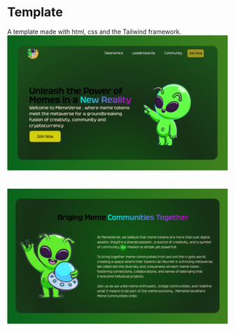 # Template
A template made with html, css and the Tailwind framework.
<img src="/static/template/1.png" width="1000"/>
#
<img src="/static/template/2.png" width="1000"/>


